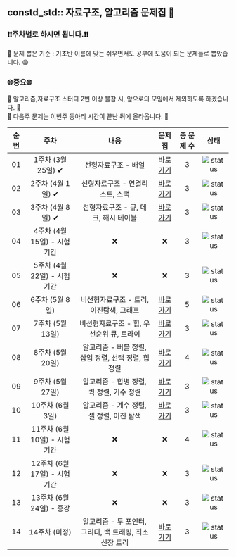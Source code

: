 ## constd_std:: 자료구조, 알고리즘 문제집 👾

### **❗️❗️주차별로 하시면 됩니다.❗️❗️**
📢 문제 뽑은 기준 : 기초반 이름에 맞는 쉬우면서도 공부에 도움이 되는 문제들로 뽑았습니다. 😁

### 🌐중요🌐

📢 알고리즘,자료구조 스터디 2번 이상 불참 시, 앞으로의 모임에서 제외하도록 하겠습니다. 🚫<br>
📢 다음주 문제는 이번주 동아리 시간이 끝난 뒤에 올라옵니다. 🌸


| 순번 | 주차                          | 내용                | 문제집    | 총 문제 수 |  상태             |
| :--: | :--------------------------: | :-----------------: | :------:  | :------: |:---------------:|
| 01 | 1주차 (3월 25일) ✔ | 선형자료구조 - 배열  | [바로가기](./Week/1st_week) | 3 | ![status](https://img.shields.io/badge/Finish%20-00900) |
| 02 | 2주차 (4월 1일)  ✔ | 선형자료구조 - 연결리스트, 스택  | [바로가기](./Week/2nd_week) | 3 | ![status](https://img.shields.io/badge/Finish%20-00900) |
| 03 | 3주차 (4월 8일)  ✔ | 선형자료구조 - 큐, 데크, 해시 테이블 | [바로가기](./Week/3rd_week) | 3 | ![status](https://img.shields.io/badge/Finish%20-00900) |
| 04 | 4주차 (4월 15일) - 시험기간 | ❌ | ❌ | 3 | ![status](https://img.shields.io/badge/Finish%20-00900) | 
| 05 | 5주차 (4월 22일) - 시험기간 | ❌ | ❌ | 3 | ![status](https://img.shields.io/badge/Finish%20-00900) |
| 06 | 6주차 (5월 8일)  | 비선형자료구조 - 트리, 이진탐색, 그래프  | [바로가기](./Week/6th_week) | 5 | ![status](https://img.shields.io/badge/Not%20started-112051) |
| 07 | 7주차 (5월 13일)  | 비선형자료구조 - 힙, 우선순위 큐, 트라이  | [바로가기](./Week/7th_week) | 3 | ![status](https://img.shields.io/badge/Not%20started-112051) |
| 08 | 8주차 (5월 20일)  | 알고리즘 - 버블 정렬, 삽입 정렬, 선택 정렬, 힙정렬  | [바로가기](./Week/8th_week) | 4 | ![status](https://img.shields.io/badge/Not%20started-112051) |
| 09 | 9주차 (5월 27일)  | 알고리즘 - 합병 정렬, 퀵 정렬, 기수 정렬  | [바로가기](./Week/9th_week) | 3 | ![status](https://img.shields.io/badge/Not%20started-112051) |
| 10 | 10주차 (6월 3일)  | 알고리즘 - 계수 정렬, 셸 정렬, 이진 탐색  | [바로가기](./Week/10th_week) | 3 | ![status](https://img.shields.io/badge/Not%20started-112051) |
| 11 | 11주차 (6월 10일) - 시험기간   | ❌ | ❌ | 4 | ![status](https://img.shields.io/badge/Not%20started-112051) |
| 12 | 12주차 (6월 17일) - 시험기간 | ❌ | ❌ | 3 | ![status](https://img.shields.io/badge/Not%20started-112051) | 
| 13 | 13주차 (6월 24일) - 종강 | ❌ | ❌ | 3 | ![status](https://img.shields.io/badge/Not%20started-112051) |
| 14 | 14주차 (미정)  | 알고리즘 - 투 포인터, 그리디, 백 트래킹, 최소 신장 트리  | [바로가기](./Week/14th_week) | 3 | ![status](https://img.shields.io/badge/Not%20started-112051) |
